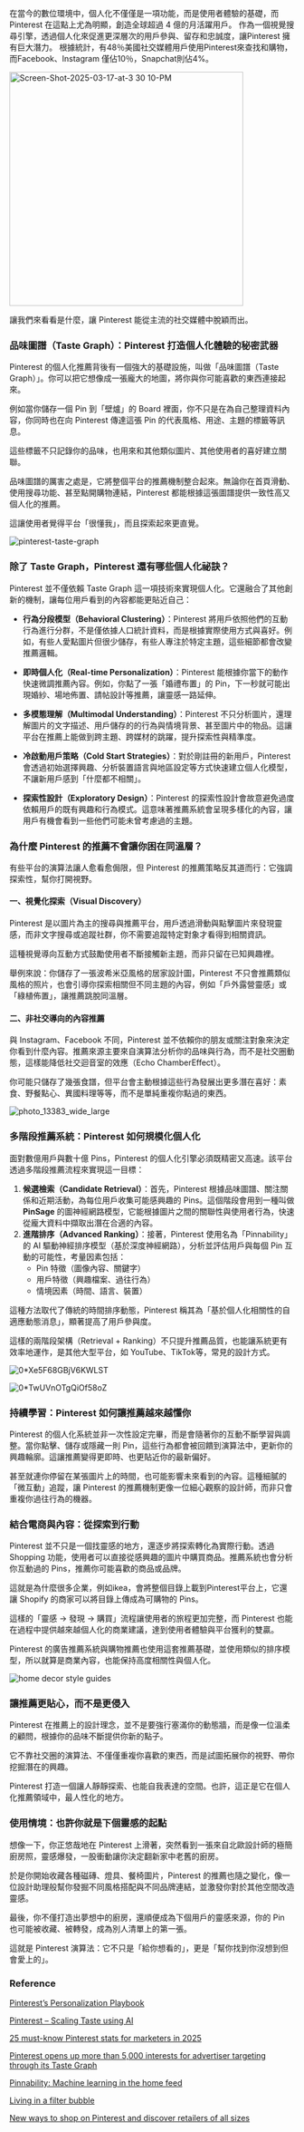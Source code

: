 在當今的數位環境中，個人化不僅僅是一項功能，而是使用者體驗的基礎，而 Pinterest 在這點上尤為明顯，創造全球超過 4 億的月活躍用戶。
作為一個視覺搜尋引擎，透過個人化來促進更深層次的用戶參與、留存和忠誠度，讓Pinterest 擁有巨大潛力。
根據統計，有48％美國社交媒體用戶使用Pinterest來查找和購物，而Facebook、Instagram 僅佔10％，Snapchat則佔4%。

<img width="413" alt="Screen-Shot-2025-03-17-at-3 30 10-PM" src="https://github.com/user-attachments/assets/435ddbcb-0783-437e-83a1-0499c7082cb7" />


讓我們來看看是什麼，讓 Pinterest 能從主流的社交媒體中脫穎而出。

### 品味圖譜（Taste Graph）：Pinterest 打造個人化體驗的秘密武器

Pinterest 的個人化推薦背後有一個強大的基礎設施，叫做「品味圖譜（Taste Graph）」。你可以把它想像成一張龐大的地圖，將你與你可能喜歡的東西連接起來。

例如當你儲存一個 Pin 到「壁爐」的 Board 裡面，你不只是在為自己整理資料內容，你同時也在向 Pinterest 傳達這張 Pin 的代表風格、用途、主題的標籤等訊息。

這些標籤不只記錄你的品味，也用來和其他類似圖片、其他使用者的喜好建立關聯。

品味圖譜的厲害之處是，它將整個平台的推薦機制整合起來。無論你在首頁滑動、使用搜尋功能、甚至點開購物連結，Pinterest 都能根據這張圖譜提供一致性高又個人化的推薦。

這讓使用者覺得平台「很懂我」，而且探索起來更直覺。

![pinterest-taste-graph](https://github.com/user-attachments/assets/b798bc31-aaa3-4097-9e5f-97a640def5df)

### 除了 Taste Graph，Pinterest 還有哪些個人化祕訣？

Pinterest 並不僅依賴 Taste Graph 這一項技術來實現個人化。它還融合了其他創新的機制，讓每位用戶看到的內容都能更貼近自己：

- **行為分段模型（Behavioral Clustering）**：Pinterest 將用戶依照他們的互動行為進行分群，不是僅依據人口統計資料，而是根據實際使用方式與喜好。例如，有些人愛點圖片但很少儲存，有些人專注於特定主題，這些細節都會改變推薦邏輯。

- **即時個人化（Real-time Personalization）**：Pinterest 能根據你當下的動作快速微調推薦內容。例如，你點了一張「婚禮布置」的 Pin，下一秒就可能出現婚紗、場地佈置、請帖設計等推薦，讓靈感一路延伸。

- **多模態理解（Multimodal Understanding）**：Pinterest 不只分析圖片，還理解圖片的文字描述、用戶儲存的的行為與情境背景、甚至圖片中的物品。這讓平台在推薦上能做到跨主題、跨媒材的跳躍，提升探索性與精準度。

- **冷啟動用戶策略（Cold Start Strategies）**：對於剛註冊的新用戶，Pinterest 會透過初始選擇興趣、分析裝置語言與地區設定等方式快速建立個人化模型，不讓新用戶感到「什麼都不相關」。

- **探索性設計（Exploratory Design）**：Pinterest 的探索性設計會故意避免過度依賴用戶的既有興趣和行為模式。這意味著推薦系統會呈現多樣化的內容，讓用戶有機會看到一些他們可能未曾考慮過的主題。

### 為什麼 Pinterest 的推薦不會讓你困在同溫層？

有些平台的演算法讓人愈看愈侷限，但 Pinterest 的推薦策略反其道而行：它強調探索性，幫你打開視野。

#### 一、視覺化探索（Visual Discovery）
Pinterest 是以圖片為主的搜尋與推薦平台，用戶透過滑動與點擊圖片來發現靈感，而非文字搜尋或追蹤社群，你不需要追蹤特定對象才看得到相關資訊。

這種視覺導向互動方式鼓勵使用者不斷接觸新主題，而非只留在已知興趣裡。

舉例來說：你儲存了一張波希米亞風格的居家設計圖，Pinterest 不只會推薦類似風格的照片，也會引導你探索相關但不同主題的內容，例如「戶外露營靈感」或「綠植佈置」，讓推薦跳脫同溫層。


#### 二、非社交導向的內容推薦
與 Instagram、Facebook 不同，Pinterest 並不依賴你的朋友或關注對象來決定你看到什麼內容。推薦來源主要來自演算法分析你的品味與行為，而不是社交圈動態，這樣能降低社交迴音室的效應（Echo ChamberEffect）。

你可能只儲存了幾張食譜，但平台會主動根據這些行為發展出更多潛在喜好：素食、野餐點心、異國料理等等，而不是單純重複你點過的東西。

![photo_13383_wide_large](https://github.com/user-attachments/assets/085b1362-d1fc-4fd6-8b64-f58c61f7f9f6)


### 多階段推薦系統：Pinterest 如何規模化個人化

面對數億用戶與數十億 Pins，Pinterest 的個人化引擎必須既精密又高速。該平台透過多階段推薦流程來實現這一目標：

1. **候選檢索（Candidate Retrieval）**：首先，Pinterest 根據品味圖譜、關注關係和近期活動，為每位用戶收集可能感興趣的 Pins。這個階段會用到一種叫做 **PinSage** 的圖神經網路模型，它能根據圖片之間的關聯性與使用者行為，快速從龐大資料中擷取出潛在合適的內容。
2. **進階排序（Advanced Ranking）**：接著，Pinterest 使用名為「Pinnability」的 AI 驅動神經排序模型（基於深度神經網路），分析並評估用戶與每個 Pin 互動的可能性，考量因素包括：
   - Pin 特徵（圖像內容、關鍵字）
   - 用戶特徵（興趣檔案、過往行為）
   - 情境因素（時間、語言、裝置）

這種方法取代了傳統的時間排序動態，Pinterest 稱其為「基於個人化相關性的自適應動態消息」，顯著提高了用戶參與度。

這樣的兩階段架構（Retrieval + Ranking）不只提升推薦品質，也能讓系統更有效率地運作，是其他大型平台，如 YouTube、TikTok等，常見的設計方式。

![0*Xe5F68GBjV6KWLST](https://github.com/user-attachments/assets/796357c2-2edf-4241-95b0-e0394bcc99c7)

![0*TwUVnOTgQiOf58oZ](https://github.com/user-attachments/assets/cd949fb0-0272-4ff0-956b-340e4bc668c0)


### 持續學習：Pinterest 如何讓推薦越來越懂你

Pinterest 的個人化系統並非一次性設定完畢，而是會隨著你的互動不斷學習與調整。當你點擊、儲存或隱藏一則 Pin，這些行為都會被回饋到演算法中，更新你的興趣輪廓。這讓推薦變得更即時、也更貼近你的最新偏好。

甚至就連你停留在某張圖片上的時間，也可能影響未來看到的內容。這種細膩的「微互動」追蹤，讓 Pinterest 的推薦機制更像一位細心觀察的設計師，而非只會重複你過往行為的機器。

### 結合電商與內容：從探索到行動

Pinterest 並不只是一個找靈感的地方，還逐步將探索轉化為實際行動。透過 Shopping 功能，使用者可以直接從感興趣的圖片中購買商品。推薦系統也會分析你互動過的 Pins，推薦你可能喜歡的商品或品牌。

這就是為什麼很多企業，例如ikea，會將整個目錄上載到Pinterest平台上，它還讓 Shopify 的商家可以將目錄上傳成為可購物的 Pins。

這樣的「靈感 → 發現 → 購買」流程讓使用者的旅程更加完整，而 Pinterest 也能在過程中提供越來越個人化的商業建議，達到使用者體驗與平台獲利的雙贏。

Pinterest 的廣告推薦系統與購物推薦也使用這套推薦基礎，並使用類似的排序模型，所以就算是商業內容，也能保持高度相關性與個人化。

![home decor style guides](https://github.com/user-attachments/assets/cc7b496e-e692-414c-9b01-137159137a1b)


### 讓推薦更貼心，而不是更侵入

Pinterest 在推薦上的設計理念，並不是要強行塞滿你的動態牆，而是像一位溫柔的顧問，根據你的品味不斷提供你新的點子。

它不靠社交圈的演算法、不僅僅重複你喜歡的東西，而是試圖拓展你的視野、帶你挖掘潛在的興趣。

Pinterest 打造一個讓人靜靜探索、也能自我表達的空間。也許，這正是它在個人化推薦領域中，最人性化的地方。

### 使用情境：也許你就是下個靈感的起點

想像一下，你正悠哉地在 Pinterest 上滑著，突然看到一張來自北歐設計師的極簡廚房照，靈感爆發，一股衝動讓你決定翻新家中老舊的廚房。

於是你開始收藏各種磁磚、燈具、餐椅圖片，Pinterest 的推薦也隨之變化，像一位設計助理般幫你發掘不同風格搭配與不同品牌連結，並激發你對於其他空間改造靈感。

最後，你不僅打造出夢想中的廚房，還順便成為下個用戶的靈感來源，你的 Pin 也可能被收藏、被轉發，成為別人清單上的第一張。

這就是 Pinterest 演算法：它不只是「給你想看的」，更是「幫你找到你沒想到但會愛上的」。


### Reference

[Pinterest’s Personalization Playbook](https://uxplanet.org/pinterests-personalization-playbook-e677dfd1a155)

[Pinterest – Scaling Taste using AI](https://abhitsian.blog/2025/02/08/how-pinterest-is-using-ai-to-perfect-the-art-of-digital-discovery/)

[25 must-know Pinterest stats for marketers in 2025](https://sproutsocial.com/insights/pinterest-statistics/)

[Pinterest opens up more than 5,000 interests for advertiser targeting through its Taste Graph](https://techcrunch.com/2017/09/21/pinterest-opens-up-more-than-5000-interests-for-advertiser-targeting-through-its-taste-graph/)

[Pinnability: Machine learning in the home feed](https://medium.com/pinterest-engineering/pinnability-machine-learning-in-the-home-feed-64be2074bf60)

[Living in a filter bubble](https://www.technollama.co.uk/living-in-a-filter-bubble)

[New ways to shop on Pinterest and discover retailers of all sizes](https://newsroom-archive.pinterest.com/en-gb/new-ways-to-shop-on-pinterest-and-discover-retailers-of-all-sizes)

